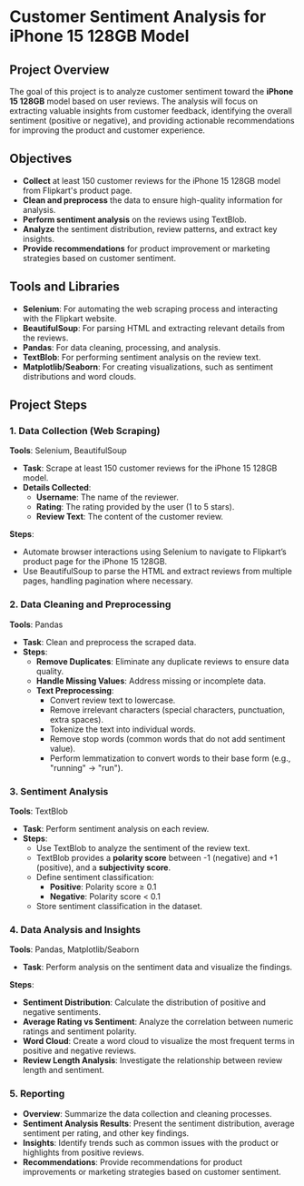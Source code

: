 # Customer Sentiment Analysis for iPhone 15 128GB Model

## Project Overview

The goal of this project is to analyze customer sentiment toward the **iPhone 15 128GB** model based on user reviews.
The analysis will focus on extracting valuable insights from customer feedback, identifying the overall sentiment (positive or negative),
and providing actionable recommendations for improving the product and customer experience.

## Objectives

- **Collect** at least 150 customer reviews for the iPhone 15 128GB model from Flipkart's product page.
- **Clean and preprocess** the data to ensure high-quality information for analysis.
- **Perform sentiment analysis** on the reviews using TextBlob.
- **Analyze** the sentiment distribution, review patterns, and extract key insights.
- **Provide recommendations** for product improvement or marketing strategies based on customer sentiment.

## Tools and Libraries

- **Selenium**: For automating the web scraping process and interacting with the Flipkart website.
- **BeautifulSoup**: For parsing HTML and extracting relevant details from the reviews.
- **Pandas**: For data cleaning, processing, and analysis.
- **TextBlob**: For performing sentiment analysis on the review text.
- **Matplotlib/Seaborn**: For creating visualizations, such as sentiment distributions and word clouds.

## Project Steps

### 1. Data Collection (Web Scraping)

**Tools**: Selenium, BeautifulSoup

- **Task**: Scrape at least 150 customer reviews for the iPhone 15 128GB model.
- **Details Collected**:
  - **Username**: The name of the reviewer.
  - **Rating**: The rating provided by the user (1 to 5 stars).
  - **Review Text**: The content of the customer review.
  
**Steps**:
- Automate browser interactions using Selenium to navigate to Flipkart’s product page for the iPhone 15 128GB.
- Use BeautifulSoup to parse the HTML and extract reviews from multiple pages, handling pagination where necessary.

### 2. Data Cleaning and Preprocessing

**Tools**: Pandas

- **Task**: Clean and preprocess the scraped data.
- **Steps**:
  - **Remove Duplicates**: Eliminate any duplicate reviews to ensure data quality.
  - **Handle Missing Values**: Address missing or incomplete data.
  - **Text Preprocessing**:
    - Convert review text to lowercase.
    - Remove irrelevant characters (special characters, punctuation, extra spaces).
    - Tokenize the text into individual words.
    - Remove stop words (common words that do not add sentiment value).
    - Perform lemmatization to convert words to their base form (e.g., "running" → "run").

### 3. Sentiment Analysis

**Tools**: TextBlob

- **Task**: Perform sentiment analysis on each review.
- **Steps**:
  - Use TextBlob to analyze the sentiment of the review text.
  - TextBlob provides a **polarity score** between -1 (negative) and +1 (positive), and a **subjectivity score**.
  - Define sentiment classification:
    - **Positive**: Polarity score ≥ 0.1
    - **Negative**: Polarity score < 0.1
  - Store sentiment classification in the dataset.

### 4. Data Analysis and Insights

**Tools**: Pandas, Matplotlib/Seaborn

- **Task**: Perform analysis on the sentiment data and visualize the findings.
  
**Steps**:
- **Sentiment Distribution**: Calculate the distribution of positive and negative sentiments.
- **Average Rating vs Sentiment**: Analyze the correlation between numeric ratings and sentiment polarity.
- **Word Cloud**: Create a word cloud to visualize the most frequent terms in positive and negative reviews.
- **Review Length Analysis**: Investigate the relationship between review length and sentiment.

### 5. Reporting

- **Overview**: Summarize the data collection and cleaning processes.
- **Sentiment Analysis Results**: Present the sentiment distribution, average sentiment per rating, and other key findings.
- **Insights**: Identify trends such as common issues with the product or highlights from positive reviews.
- **Recommendations**: Provide recommendations for product improvements or marketing strategies based on customer sentiment.
